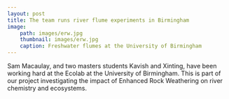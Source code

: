 ```yaml
---
layout: post
title: The team runs river flume experiments in Birmingham
image: 
    path: images/erw.jpg
    thumbnail: images/erw.jpg
    caption: Freshwater flumes at the University of Birmingham
---
```


Sam Macaulay, and two masters students Kavish and Xinting, have been working hard at the Ecolab at the University of Birmingham. This is part of our project investigating the impact of Enhanced Rock Weathering on river chemistry and ecosystems. 


